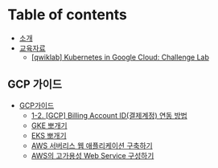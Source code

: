 # Table of contents

* [소개](README.md)
* [교육자료](education/README.md)
  * [\[qwiklab\] Kubernetes in Google Cloud: Challenge Lab](education/kubernetes-in-google-cloud.md)

## GCP 가이드

* [GCP가이드](gcp/undefined/README.md)
  * [1-2. \[GCP\] Billing Account ID\(결제계정\) 연동 방법](gcp/undefined/1-2.-gcp-billing-account-id.md)
  * [GKE 뽀개기](gcp/undefined/gke.md)
  * [EKS 뽀개기](gcp/undefined/eks.md)
  * [AWS 서버리스 웹 애플리케이션 구축하기](gcp/undefined/aws.md)
  * [AWS의 고가용성 Web Service 구성하기](gcp/undefined/aws-web-service.md)

